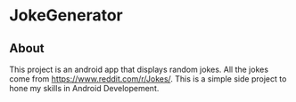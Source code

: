 # JokeGenerator
## About
This project is an android app that displays random jokes. All the jokes come from https://www.reddit.com/r/Jokes/. This is a simple side project to hone my skills in Android Developement.
